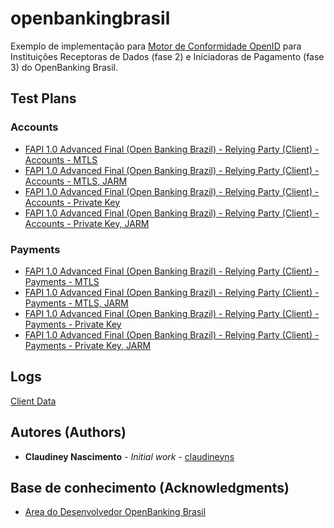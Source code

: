 # openbankingbrasil

Exemplo de implementação para [Motor de Conformidade OpenID](https://openid.net/certification/) para Instituições Receptoras de Dados (fase 2) e Iniciadoras de Pagamento (fase 3) do OpenBanking Brasil.

## Test Plans

### Accounts

* [FAPI 1.0 Advanced Final (Open Banking Brazil) - Relying Party (Client) - Accounts - MTLS](https://www.certification.openid.net/plan-detail.html?plan=hkX1QRDCSq5o9&public=true)
* [FAPI 1.0 Advanced Final (Open Banking Brazil) - Relying Party (Client) - Accounts - MTLS, JARM](https://www.certification.openid.net/plan-detail.html?plan=WmLpoqTOfHoSu&public=true)
* [FAPI 1.0 Advanced Final (Open Banking Brazil) - Relying Party (Client) - Accounts - Private Key](https://www.certification.openid.net/plan-detail.html?plan=hZDuYIhBrgAMY&public=true)
* [FAPI 1.0 Advanced Final (Open Banking Brazil) - Relying Party (Client) - Accounts - Private Key, JARM](https://www.certification.openid.net/plan-detail.html?plan=NbjgJmnpVQ5JP&public=true)

### Payments

* [FAPI 1.0 Advanced Final (Open Banking Brazil) - Relying Party (Client) - Payments - MTLS](https://www.certification.openid.net/plan-detail.html?plan=cjD5U1PmR77YM&public=true)
* [FAPI 1.0 Advanced Final (Open Banking Brazil) - Relying Party (Client) - Payments - MTLS, JARM](https://www.certification.openid.net/plan-detail.html?plan=HZITQH3F7qYyD&public=true)
* [FAPI 1.0 Advanced Final (Open Banking Brazil) - Relying Party (Client) - Payments - Private Key](https://www.certification.openid.net/plan-detail.html?plan=gmVtjGMZMDB3u&public=true)
* [FAPI 1.0 Advanced Final (Open Banking Brazil) - Relying Party (Client) - Payments - Private Key, JARM](https://www.certification.openid.net/plan-detail.html?plan=hANLsxsbpoVsz&public=true)

## Logs

[Client Data](https://raw.githubusercontent.com/claudineyns/openbankingbrasil/main/log/client_data.zip)

## Autores (Authors)

* **Claudiney Nascimento** - *Initial work* - [claudineyns](https://github.com/claudineyns)

## Base de conhecimento (Acknowledgments)

* [Area do Desenvolvedor OpenBanking Brasil](https://openbanking-brasil.github.io/areadesenvolvedor/)
